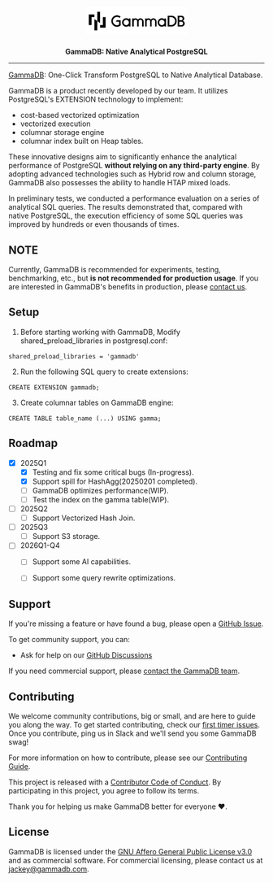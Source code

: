 <h1 align="center">
  <a href="https://gammadb.com"><img width=200 src="logo.svg" alt="GammaDB"></a>
<br>
</h1>

<p align="center">
  <b>GammaDB: Native Analytical PostgreSQL</b> <br />
</p>


---

[GammaDB](https://gammadb.com): One-Click Transform PostgreSQL to Native Analytical Database.

GammaDB is a product recently developed by our team. It utilizes PostgreSQL's EXTENSION technology to implement:

- cost-based vectorized optimization
- vectorized execution
- columnar storage engine
- columnar index built on Heap tables. 

These innovative designs aim to significantly enhance the analytical performance of PostgreSQL **without relying on any third-party engine**. By adopting advanced technologies such as Hybrid row and column storage, GammaDB also possesses the ability to handle HTAP mixed loads.

In preliminary tests, we conducted a performance evaluation on a series of analytical SQL queries. The results demonstrated that, compared with native PostgreSQL, the execution efficiency of some SQL queries was improved by hundreds or even thousands of times.

## NOTE

Currently, GammaDB is recommended for experiments, testing, benchmarking, etc., but **is not recommended for production usage**. If you are interested in GammaDB's benefits in production, please [contact us](mailto:jackey@gammadb.com).

## Setup

1. Before starting working with GammaDB, Modify shared_preload_libraries in postgresql.conf:

```
shared_preload_libraries = 'gammadb'
```

2. Run the following SQL query to create extensions:

```
CREATE EXTENSION gammadb;
```

3. Create columnar tables on GammaDB engine:

```
CREATE TABLE table_name (...) USING gamma;
```

## Roadmap

- [x] 2025Q1
  - [x] Testing and fix some critical bugs (In-progress). 
  - [x] Support spill for HashAgg(20250201 completed).
  - [ ] GammaDB optimizes performance(WIP).
  - [ ] Test the index on the gamma table(WIP).

- [ ] 2025Q2
  - [ ] Support Vectorized Hash Join.

- [ ] 2025Q3
  - [ ] Support S3 storage.

- [ ] 2026Q1-Q4
  - [ ] Support some AI capabilities.
  - [ ] Support some query rewrite optimizations.


## Support

If you're missing a feature or have found a bug, please open a
[GitHub Issue](https://github.com/gammadb/gammadb/issues/new/choose).

To get community support, you can:

- Ask for help on our [GitHub Discussions](https://github.com/gammadb/gammadb/discussions)

If you need commercial support, please [contact the GammaDB team](mailto:jackey@gammadb.com).

## Contributing

We welcome community contributions, big or small, and are here to guide you along
the way. To get started contributing, check our [first timer issues](https://github.com/gammadb/gammadb/labels/good%20first%20issue). 
Once you contribute, ping us in Slack and we'll send you some GammaDB swag!

For more information on how to contribute, please see our
[Contributing Guide](/CONTRIBUTING.md).

This project is released with a [Contributor Code of Conduct](/CODE_OF_CONDUCT.md).
By participating in this project, you agree to follow its terms.

Thank you for helping us make GammaDB better for everyone :heart:.

## License

GammaDB is licensed under the [GNU Affero General Public License v3.0](LICENSE) and as commercial software. For commercial licensing, please contact us at [jackey@gammadb.com](mailto:jackey@gammadb.com).
